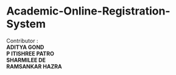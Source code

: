 # Academic-Online-Registration-System
 
 Contributor :<br>
     <strong>ADITYA GOND</strong> <br>
     <strong>P ITISHREE PATRO</strong><br>
     <strong>SHARMILEE DE</strong><br>
     <strong>RAMSANKAR HAZRA</strong><br>
